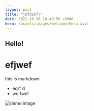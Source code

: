 ```yaml
---
layout: post
title: "jdfdskf!"
date: 2022-10-28 10:40:58 +0000
hero: /assets/images/welcome/hero.avif
---
```


## Hello!

# efjwef

this is markdown 

- eqrf d
- we fwef

![demo image](/assets/images/welcome/splash.jpg)